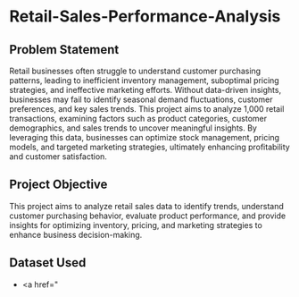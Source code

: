# Retail-Sales-Performance-Analysis

## Problem Statement
Retail businesses often struggle to understand customer purchasing patterns, leading to inefficient inventory management, suboptimal pricing strategies, and ineffective marketing efforts. Without data-driven insights, businesses may fail to identify seasonal demand fluctuations, customer preferences, and key sales trends. This project aims to analyze 1,000 retail transactions, examining factors such as product categories, customer demographics, and sales trends to uncover meaningful insights. By leveraging this data, businesses can optimize stock management, pricing models, and targeted marketing strategies, ultimately enhancing profitability and customer satisfaction.

## Project Objective
This project aims to analyze retail sales data to identify trends, understand customer purchasing behavior, evaluate product performance, and provide insights for optimizing inventory, pricing, and marketing strategies to enhance business decision-making.

## Dataset Used
- <a href="







